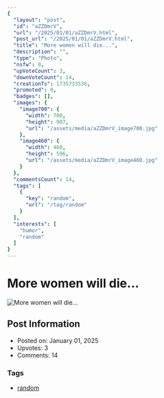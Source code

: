 ```yaml
---
{
  "layout": "post",
  "id": "aZZDmrV",
  "url": "/2025/01/01/aZZDmrV.html",
  "post_url": "/2025/01/01/aZZDmrV.html",
  "title": "More women will die...",
  "description": "",
  "type": "Photo",
  "nsfw": 0,
  "upVoteCount": 3,
  "downVoteCount": 14,
  "creationTs": 1735733536,
  "promoted": 0,
  "badges": [],
  "images": {
    "image700": {
      "width": 700,
      "height": 907,
      "url": "/assets/media/aZZDmrV_image700.jpg"
    },
    "image460": {
      "width": 460,
      "height": 596,
      "url": "/assets/media/aZZDmrV_image460.jpg"
    }
  },
  "commentsCount": 14,
  "tags": [
    {
      "key": "random",
      "url": "/tag/random"
    }
  ],
  "interests": [
    "humor",
    "random"
  ]
}
---
```


# More women will die...

![More women will die...](/assets/media/aZZDmrV_image700.jpg)

## Post Information

- Posted on: January 01, 2025
- Upvotes: 3
- Comments: 14

### Tags

- [random](/tag/random)
